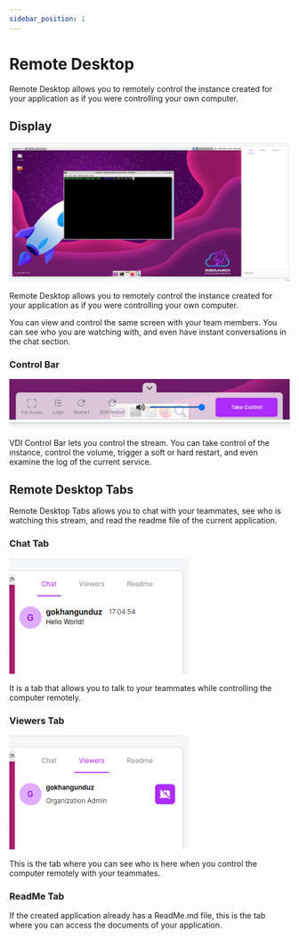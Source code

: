 ```yaml
---
sidebar_position: 1
---
```


# Remote Desktop

Remote Desktop allows you to remotely control the instance created for your application as if you were controlling your own computer.

## Display

![Remote Desktop allows you to remotely control the instance created for your application as if you were controlling your own computer.](./img/vdi.png)

Remote Desktop allows you to remotely control the instance created for your application as if you were controlling your own computer.

You can view and control the same screen with your team members. You can see who you are watching with, and even have instant conversations in the chat section.

### Control Bar

![Remote Desktop allows you to remotely control the instance created for your application as if you were controlling your own computer.](./img/vdi-control.png)

VDI Control Bar lets you control the stream. You can take control of the instance, control the volume, trigger a soft or hard restart, and even examine the log of the current service.

## Remote Desktop Tabs

Remote Desktop Tabs allows you to chat with your teammates, see who is watching this stream, and read the readme file of the current application.

### Chat Tab

![It is a tab that allows you to talk to your teammates while controlling the computer remotely.](./img/vdi-chat.png)

It is a tab that allows you to talk to your teammates while controlling the computer remotely.

### Viewers Tab

![This is the tab where you can see who is here when you control the computer remotely with your teammates.](./img/vdi-viewers.png)

This is the tab where you can see who is here when you control the computer remotely with your teammates.

### ReadMe Tab

If the created application already has a ReadMe.md file, this is the tab where you can access the documents of your application.
